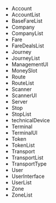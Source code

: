 - Account
- AccountList
- BaseFareList
- Company
- CompanyList
- Fare
- FareDealsList
- Journey
- JourneyList
- ManagementUI
- MoneySlot
- Route
- RouteList
- Scanner
- ScannerUI
- Server
- Stop
- StopList
- technicalDevice
- Terminal
- TerminalUI
- Token
- TokenList
- Transport
- TransportList
- TransportType
- User
- UserInterface
- UserList
- Zone
- ZoneList
